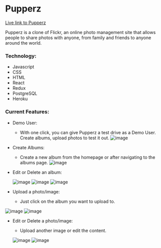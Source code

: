 # Pupperz
[Live link to Pupperz](https://pupperz-flikr.herokuapp.com/)

Pupperz is a clone of Flickr, an online photo management site that allows people to share photos with anyone, from family and friends to anyone around the world.

### Technology:
  * Javascript
  * CSS
  * HTML
  * React
  * Redux
  * PostgreSQL
  * Heroku

### Current Features: 
  * Demo User:
    * With one click, you can give Pupperz a test drive as a Demo User. Create albums, upload photos to test it out.
    ![image](https://user-images.githubusercontent.com/89858837/177225155-d5d29f69-9551-441c-a3ce-90aa21db8178.png)
   * Create Albums:
      * Create a new album from the homepage or after navigating to the albums page.
      ![image](https://user-images.githubusercontent.com/89858837/177225391-f8232297-9212-4626-bb84-d121f0b770ea.png)
   
   * Edit or Delete an album:
   
      ![image](https://user-images.githubusercontent.com/89858837/177225533-7f8995dc-b27a-4a20-b0a1-f8fa514dd326.png)
      ![image](https://user-images.githubusercontent.com/89858837/177225565-cd4062d6-9bc4-4bfe-95bd-33cb4d0a9da1.png)
      ![image](https://user-images.githubusercontent.com/89858837/177225599-0f8f65d6-2445-4ecb-b7df-349602081cef.png)
      
   * Upload a photo/image: 
     * Just click on the album you want to upload to.
   
   ![image](https://user-images.githubusercontent.com/89858837/177226387-c9779c93-328c-4256-b75e-5c1d473a4082.png)
   ![image](https://user-images.githubusercontent.com/89858837/177226483-fa36c9eb-8116-495f-80b2-4b8641e69c9c.png)

  * Edit or Delete a photo/image:
    * Upload another image or edit the content.
    
    ![image](https://user-images.githubusercontent.com/89858837/177226603-cd323aea-16d7-4bc4-b26c-400bd572a2a6.png)
    ![image](https://user-images.githubusercontent.com/89858837/177226629-d228e824-7be0-4c8f-863d-a8298801bc48.png)





